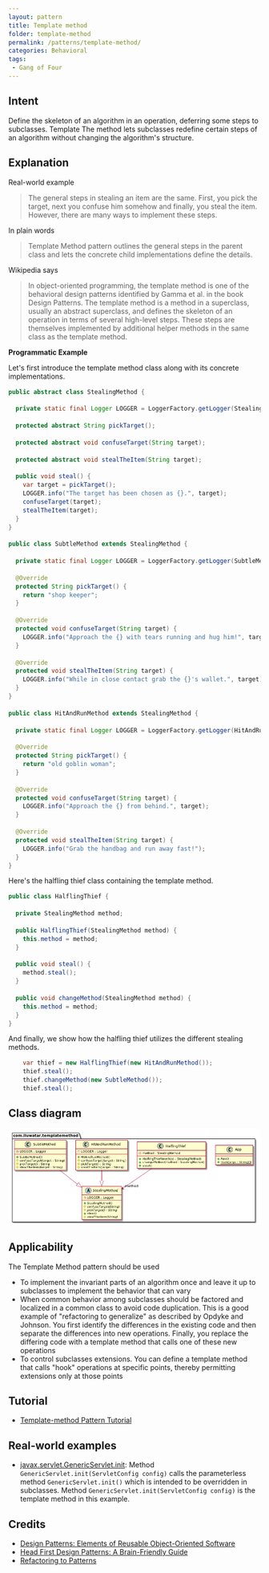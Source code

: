```yaml
---
layout: pattern
title: Template method
folder: template-method
permalink: /patterns/template-method/
categories: Behavioral
tags:
 - Gang of Four
---
```


## Intent

Define the skeleton of an algorithm in an operation, deferring some steps to subclasses. Template 
The method lets subclasses redefine certain steps of an algorithm without changing the algorithm's 
structure.

## Explanation

Real-world example

> The general steps in stealing an item are the same. First, you pick the target, next you confuse 
> him somehow and finally, you steal the item. However, there are many ways to implement these steps.   

In plain words

> Template Method pattern outlines the general steps in the parent class and lets the concrete child 
> implementations define the details. 

Wikipedia says

> In object-oriented programming, the template method is one of the behavioral design patterns 
> identified by Gamma et al. in the book Design Patterns. The template method is a method in a 
> superclass, usually an abstract superclass, and defines the skeleton of an operation in terms of 
> several high-level steps. These steps are themselves implemented by additional helper methods 
> in the same class as the template method.

**Programmatic Example**

Let's first introduce the template method class along with its concrete implementations.

```java
public abstract class StealingMethod {

  private static final Logger LOGGER = LoggerFactory.getLogger(StealingMethod.class);

  protected abstract String pickTarget();

  protected abstract void confuseTarget(String target);

  protected abstract void stealTheItem(String target);

  public void steal() {
    var target = pickTarget();
    LOGGER.info("The target has been chosen as {}.", target);
    confuseTarget(target);
    stealTheItem(target);
  }
}

public class SubtleMethod extends StealingMethod {

  private static final Logger LOGGER = LoggerFactory.getLogger(SubtleMethod.class);

  @Override
  protected String pickTarget() {
    return "shop keeper";
  }

  @Override
  protected void confuseTarget(String target) {
    LOGGER.info("Approach the {} with tears running and hug him!", target);
  }

  @Override
  protected void stealTheItem(String target) {
    LOGGER.info("While in close contact grab the {}'s wallet.", target);
  }
}

public class HitAndRunMethod extends StealingMethod {

  private static final Logger LOGGER = LoggerFactory.getLogger(HitAndRunMethod.class);

  @Override
  protected String pickTarget() {
    return "old goblin woman";
  }

  @Override
  protected void confuseTarget(String target) {
    LOGGER.info("Approach the {} from behind.", target);
  }

  @Override
  protected void stealTheItem(String target) {
    LOGGER.info("Grab the handbag and run away fast!");
  }
}
```

Here's the halfling thief class containing the template method.

```java
public class HalflingThief {

  private StealingMethod method;

  public HalflingThief(StealingMethod method) {
    this.method = method;
  }

  public void steal() {
    method.steal();
  }

  public void changeMethod(StealingMethod method) {
    this.method = method;
  }
}
```

And finally, we show how the halfling thief utilizes the different stealing methods.

```java
    var thief = new HalflingThief(new HitAndRunMethod());
    thief.steal();
    thief.changeMethod(new SubtleMethod());
    thief.steal();
```

## Class diagram

![alt text](./etc/template_method_urm.png "Template Method")

## Applicability

The Template Method pattern should be used

* To implement the invariant parts of an algorithm once and leave it up to subclasses to implement the behavior that can vary
* When common behavior among subclasses should be factored and localized in a common class to avoid code duplication. This is a good example of "refactoring to generalize" as described by Opdyke and Johnson. You first identify the differences in the existing code and then separate the differences into new operations. Finally, you replace the differing code with a template method that calls one of these new operations
* To control subclasses extensions. You can define a template method that calls "hook" operations at specific points, thereby permitting extensions only at those points

## Tutorial

* [Template-method Pattern Tutorial](https://www.journaldev.com/1763/template-method-design-pattern-in-java)

## Real-world examples

* [javax.servlet.GenericServlet.init](https://jakarta.ee/specifications/servlet/4.0/apidocs/javax/servlet/GenericServlet.html#init--): 
Method `GenericServlet.init(ServletConfig config)` calls the parameterless method `GenericServlet.init()` which is intended to be overridden in subclasses.
Method `GenericServlet.init(ServletConfig config)` is the template method in this example.

## Credits

* [Design Patterns: Elements of Reusable Object-Oriented Software](https://www.amazon.com/gp/product/0201633612/ref=as_li_tl?ie=UTF8&camp=1789&creative=9325&creativeASIN=0201633612&linkCode=as2&tag=javadesignpat-20&linkId=675d49790ce11db99d90bde47f1aeb59)
* [Head First Design Patterns: A Brain-Friendly Guide](https://www.amazon.com/gp/product/0596007124/ref=as_li_tl?ie=UTF8&camp=1789&creative=9325&creativeASIN=0596007124&linkCode=as2&tag=javadesignpat-20&linkId=6b8b6eea86021af6c8e3cd3fc382cb5b)
* [Refactoring to Patterns](https://www.amazon.com/gp/product/0321213351/ref=as_li_tl?ie=UTF8&camp=1789&creative=9325&creativeASIN=0321213351&linkCode=as2&tag=javadesignpat-20&linkId=2a76fcb387234bc71b1c61150b3cc3a7)

